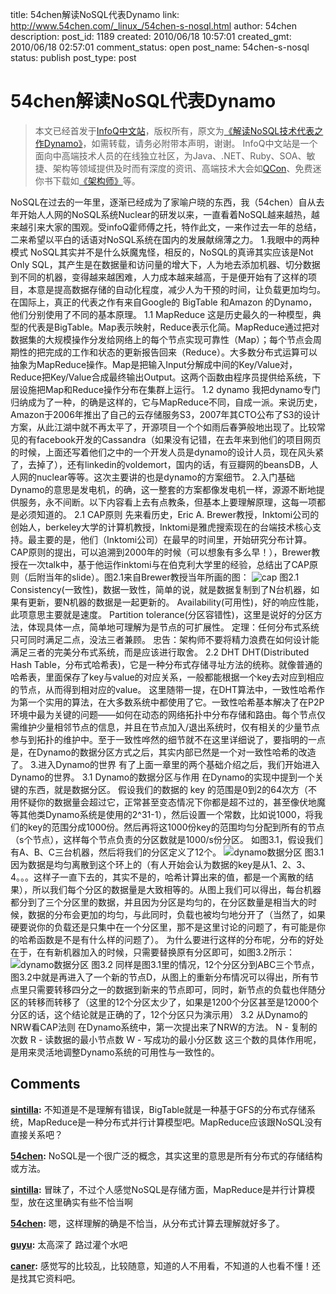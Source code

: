 title: 54chen解读NoSQL代表Dynamo
link: http://www.54chen.com/_linux_/54chen-s-nosql.html
author: 54chen
description: 
post_id: 1189
created: 2010/06/18 10:57:01
created_gmt: 2010/06/18 02:57:01
comment_status: open
post_name: 54chen-s-nosql
status: publish
post_type: post

# 54chen解读NoSQL代表Dynamo

> 本文已经首发于[InfoQ中文站](http://www.infoq.com/cn/)，版权所有，原文为[《解读NoSQL技术代表之作Dynamo》](http://www.infoq.com/cn/articles/nosql-dynamo)，如需转载，请务必附带本声明，谢谢。 InfoQ中文站是一个面向中高端技术人员的在线独立社区，为Java、.NET、Ruby、SOA、敏捷、架构等领域提供及时而有深度的资讯、高端技术大会如[QCon](http://www.qconbeijing.com/)、免费迷你书下载如[《架构师》](http://www.infoq.com/cn/architect)等。

NoSQL在过去的一年里，逐渐已经成为了家喻户晓的东西，我（54chen）自从去年开始人人网的NoSQL系统Nuclear的研发以来，一直看着NoSQL越来越热，越来越引来大家的围观。受infoQ霍师傅之托，特作此文，一来作过去一年的总结，二来希望以平白的话语对NoSQL系统在国内的发展献绵薄之力。 1.我眼中的两种模式 NoSQL其实并不是什么妖魔鬼怪，相反的，NoSQL的真谛其实应该是Not Only SQL，其产生是在数据量和访问量的增大下，人为地去添加机器、切分数据到不同的机器，变得越来越困难，人力成本越来越高，于是便开始有了这样的项目，本意是提高数据存储的自动化程度，减少人为干预的时间，让负载更加均匀。在国际上，真正的代表之作有来自Google的 BigTable 和Amazon 的Dynamo，他们分别使用了不同的基本原理。 1.1 MapReduce 这是历史最久的一种模型，典型的代表是BigTable。Map表示映射，Reduce表示化简。MapReduce通过把对数据集的大规模操作分发给网络上的每个节点实现可靠性（Map）；每个节点会周期性的把完成的工作和状态的更新报告回来（Reduce）。大多数分布式运算可以抽象为MapReduce操作。Map是把输入Input分解成中间的Key/Value对，Reduce把Key/Value合成最终输出Output。这两个函数由程序员提供给系统，下层设施把Map和Reduce操作分布在集群上运行。 1.2 dynamo 我把dynamo专门归纳成为了一种，的确是这样的，它与MapReduce不同，自成一派。来说历史，Amazon于2006年推出了自己的云存储服务S3，2007年其CTO公布了S3的设计方案，从此江湖中就不再太平了，开源项目一个个如雨后春笋般地出现了。比较常见的有facebook开发的Cassandra（如果没有记错，在去年来到他们的项目网页的时候，上面还写着他们之中的一个开发人员是dynamo的设计人员，现在风头紧了，去掉了），还有linkedin的voldemort，国内的话，有豆瓣网的beansDB，人人网的nuclear等等。这次主要讲的也是dynamo的方案细节。 2.入门基础 Dynamo的意思是发电机，的确，这一整套的方案都像发电机一样，源源不断地提供服务，永不间断。以下内容看上去有点教条，但基本上要理解原理，这每一项都是必须知道的。 2.1 CAP原则 先来看历史，Eric A. Brewer教授，Inktomi公司的创始人，berkeley大学的计算机教授，Inktomi是雅虎搜索现在的台端技术核心支持。最主要的是，他们（Inktomi公司）在最早的时间里，开始研究分布计算。CAP原则的提出，可以追溯到2000年的时候（可以想象有多么早！），Brewer教授在一次talk中，基于他运作inktomi与在伯克利大学里的经验，总结出了CAP原则（后附当年的slide）。图2.1来自Brewer教授当年所画的图： ![cap](http://img06.taobaocdn.com/bao/uploaded/i6/T1vsxCXatFXXa7q0Ha_120538.jpg) 图2.1 Consistency(一致性)，数据一致性，简单的说，就是数据复制到了N台机器，如果有更新，要N机器的数据是一起更新的。 Availability(可用性)，好的响应性能，此项意思主要就是速度。 Partition tolerance(分区容错性)，这里是说好的分区方法，体现具体一点，简单地可理解为是节点的可扩展性。 定理：任何分布式系统只可同时满足二点，没法三者兼顾。 忠告：架构师不要将精力浪费在如何设计能满足三者的完美分布式系统，而是应该进行取舍。 2.2 DHT DHT(Distributed Hash Table，分布式哈希表)，它是一种分布式存储寻址方法的统称。就像普通的哈希表，里面保存了key与value的对应关系，一般都能根据一个key去对应到相应的节点，从而得到相对应的value。 这里随带一提，在DHT算法中，一致性哈希作为第一个实用的算法，在大多数系统中都使用了它。一致性哈希基本解决了在P2P环境中最为关键的问题——如何在动态的网络拓扑中分布存储和路由。每个节点仅需维护少量相邻节点的信息，并且在节点加入/退出系统时，仅有相关的少量节点参与到拓扑的维护中。至于一致性哗然的细节就不在这里详细说了，要指明的一点是，在Dynamo的数据分区方式之后，其实内部已然是一个对一致性哈希的改造了。 3.进入Dynamo的世界 有了上面一章里的两个基础介绍之后，我们开始进入Dynamo的世界。 3.1 Dynamo的数据分区与作用 在Dynamo的实现中提到一个关键的东西，就是数据分区。 假设我们的数据的 key 的范围是0到2的64次方（不用怀疑你的数据量会超过它，正常甚至变态情况下你都是超不过的，甚至像伏地魔等其他类Dynamo系统是使用的2^31-1），然后设置一个常数，比如说1000，将我们的key的范围分成1000份。然后再将这1000份key的范围均匀分配到所有的节点（s个节点），这样每个节点负责的分区数就是1000/s份分区。 如图3.1，假设我们有A、B、C三台机器，然后将我们的分区定义了12个。 ![dynamo数据分区](http://img03.taobaocdn.com/bao/uploaded/i3/T1hNFCXcNzXXbXlDIS_010258.jpg) 图3.1 因为数据是均匀离散到这个环上的（有人开始会认为数据的key是从1、2、3、4。。。这样子一直下去的，其实不是的，哈希计算出来的值，都是一个离散的结果），所以我们每个分区的数据量是大致相等的。从图上我们可以得出，每台机器都分到了三个分区里的数据，并且因为分区是均匀的，在分区数量是相当大的时候，数据的分布会更加的均匀，与此同时，负载也被均匀地分开了（当然了，如果硬要说你的负载还是只集中在一个分区里，那不是这里讨论的问题了，有可能是你的哈希函数是不是有什么样的问题了）。 为什么要进行这样的分布呢，分布的好处在于，在有新机器加入的时候，只需要替换原有分区即可，如图3.2所示： ![dynamo数据分区](http://img07.taobaocdn.com/bao/uploaded/i7/T1VhdCXcXHXXbngUMS_010414.jpg) 图3.2 同样是图3.1里的情况，12个分区分到ABC三个节点，图3.2中就是再进入了一个新的节点D，从图上的重新分布情况可以得出，所有节点里只需要转移四分之一的数据到新来的节点即可，同时，新节点的负载也伴随分区的转移而转移了（这里的12个分区太少了，如果是1200个分区甚至是12000个分区的话，这个结论就是正确的了，12个分区只为演示用） 3.2 从Dynamo的NRW看CAP法则 在Dynamo系统中，第一次提出来了NRW的方法。 N - 复制的次数 R - 读数据的最小节点数 W - 写成功的最小分区数 这三个数的具体作用呢，是用来灵活地调整Dynamo系统的可用性与一致性的。

## Comments

**[sintilla](#13150 "2010-10-28 16:25:07"):** 不知道是不是理解有错误，BigTable就是一种基于GFS的分布式存储系统，MapReduce是一种分布式并行计算模型吧。MapReduce应该跟NoSQL没有直接关系吧？

**[54chen](#13152 "2010-10-28 16:28:05"):** NoSQL是一个很广泛的概念，其实这里的意思是所有分布式的存储结构或方法。

**[sintilla](#13154 "2010-10-28 17:33:50"):** 冒昧了，不过个人感觉NoSQL是存储方面，MapReduce是并行计算模型，放在这里确实有些不恰当啊

**[54chen](#13156 "2010-10-28 17:47:27"):** 嗯，这样理解的确是不恰当，从分布式计算去理解就好多了。

**[guyu](#12446 "2010-06-18 15:57:58"):** 太高深了 路过灌个水吧

**[caner](#12524 "2010-07-25 19:09:23"):** 感觉写的比较乱，比较随意，知道的人不用看，不知道的人也看不懂！还是找其它资料吧。

